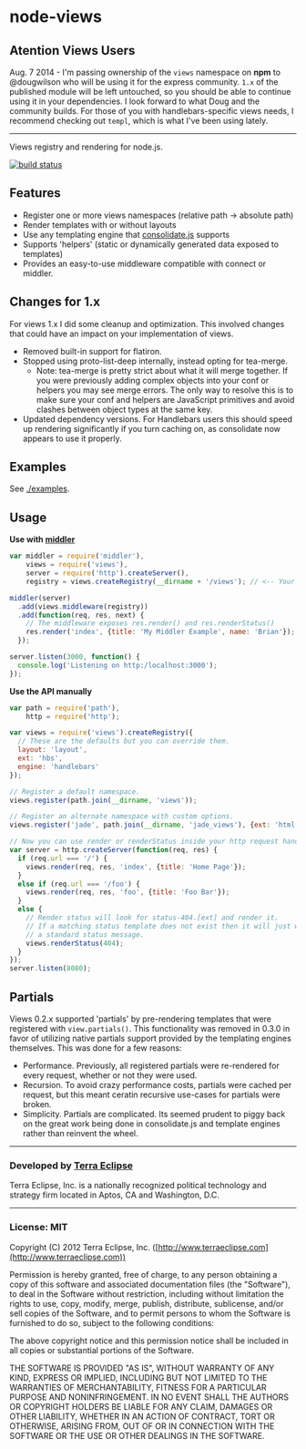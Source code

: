 node-views
==========

## Atention Views Users

Aug. 7 2014 - I'm passing ownership of the `views` namespace on **npm** to @dougwilson who will be using it for the express community. `1.x` of the published module will be left untouched, so you should be able to continue using it in your dependencies. I look forward to what Doug and the community builds. For those of you with handlebars-specific views needs, I recommend checking out `templ`, which is what I've been using lately.


- - -

Views registry and rendering for node.js.

[![build status](https://secure.travis-ci.org/cpsubrian/node-views.png)](http://travis-ci.org/cpsubrian/node-views)

Features
--------
- Register one or more views namespaces (relative path -> absolute path)
- Render templates with or without layouts
- Use any templating engine that [consolidate.js](https://github.com/visionmedia/consolidate.js) supports
- Supports 'helpers' (static or dynamically generated data exposed to templates)
- Provides an easy-to-use middleware compatible with connect or middler.

Changes for 1.x
---------------

For views 1.x I did some cleanup and optimization. This involved changes that could
have an impact on your implementation of views.

- Removed built-in support for flatiron.
- Stopped using proto-list-deep internally, instead opting for tea-merge.
    - Note: tea-merge is pretty strict about what it will merge together. If
            you were previously adding complex objects into your conf or helpers
            you may see merge errors. The only way to resolve this is to make
            sure your conf and helpers are JavaScript primitives and avoid
            clashes between object types at the same key.
- Updated dependency versions. For Handlebars users this should speed up rendering
  significantly if you turn caching on, as consolidate now appears to use it
  properly.

Examples
--------
See [./examples](https://github.com/cpsubrian/node-views/tree/master/examples).

Usage
-----
**Use with [middler](http://github.com/carlos8f/node-middler)**

```js
var middler = require('middler'),
    views = require('views'),
    server = require('http').createServer(),
    registry = views.createRegistry(__dirname + '/views'); // <-- Your views directory

middler(server)
  .add(views.middleware(registry))
  .add(function(req, res, next) {
    // The middleware exposes res.render() and res.renderStatus()
    res.render('index', {title: 'My Middler Example', name: 'Brian'});
  });

server.listen(3000, function() {
  console.log('Listening on http:/localhost:3000');
});
```

**Use the API manually**

```js
var path = require('path'),
    http = require('http');

var views = require('views').createRegistry({
  // These are the defaults but you can override them.
  layout: 'layout',
  ext: 'hbs',
  engine: 'handlebars'
});

// Register a default namespace.
views.register(path.join(__dirname, 'views'));

// Register an alternate namespace with custom options.
views.register('jade', path.join(__dirname, 'jade_views'), {ext: 'html', engine: 'jade'});

// Now you can use render or renderStatus inside your http request handlers.
var server = http.createServer(function(req, res) {
  if (req.url === '/') {
    views.render(req, res, 'index', {title: 'Home Page'});
  }
  else if (req.url === '/foo') {
    views.render(req, res, 'foo', {title: 'Foo Bar'});
  }
  else {
    // Render status will look for status-404.[ext] and render it.
    // If a matching status template does not exist then it will just write
    // a standard status message.
    views.renderStatus(404);
  }
});
server.listen(8080);
```

Partials
--------

Views 0.2.x supported 'partials' by pre-rendering templates that were
registered with `view.partials()`.  This functionality was removed in
0.3.0 in favor of utilizing native partials support provided by the
templating engines themselves. This was done for a few reasons:

- Performance. Previously, all registered partials were re-rendered for every
request, whether or not they were used.
- Recursion. To avoid crazy performance costs, partials were cached per
request, but this meant ceratin recursive use-cases for partials were
broken.
- Simplicity. Partials are complicated. Its seemed prudent to piggy back on the
great work being done in consolidate.js and template engines rather than
reinvent the wheel.

- - -

### Developed by [Terra Eclipse](http://www.terraeclipse.com)
Terra Eclipse, Inc. is a nationally recognized political technology and
strategy firm located in Aptos, CA and Washington, D.C.

- - -

### License: MIT
Copyright (C) 2012 Terra Eclipse, Inc. ([http://www.terraeclipse.com](http://www.terraeclipse.com))

Permission is hereby granted, free of charge, to any person obtaining a copy
of this software and associated documentation files (the "Software"), to deal
in the Software without restriction, including without limitation the rights
to use, copy, modify, merge, publish, distribute, sublicense, and/or sell
copies of the Software, and to permit persons to whom the Software is furnished
to do so, subject to the following conditions:

The above copyright notice and this permission notice shall be included in
all copies or substantial portions of the Software.

THE SOFTWARE IS PROVIDED "AS IS", WITHOUT WARRANTY OF ANY KIND, EXPRESS OR
IMPLIED, INCLUDING BUT NOT LIMITED TO THE WARRANTIES OF MERCHANTABILITY,
FITNESS FOR A PARTICULAR PURPOSE AND NONINFRINGEMENT. IN NO EVENT SHALL THE
AUTHORS OR COPYRIGHT HOLDERS BE LIABLE FOR ANY CLAIM, DAMAGES OR OTHER
LIABILITY, WHETHER IN AN ACTION OF CONTRACT, TORT OR OTHERWISE, ARISING FROM,
OUT OF OR IN CONNECTION WITH THE SOFTWARE OR THE USE OR OTHER DEALINGS IN THE
SOFTWARE.
